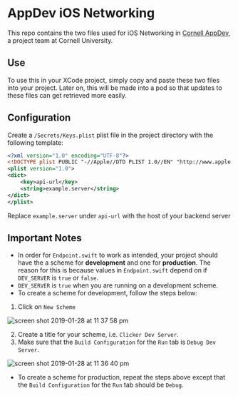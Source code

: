 # AppDev iOS Networking 

This repo contains the two files used for iOS Networking in [Cornell AppDev](http://cornellappdev.com), a project team at Cornell University.

## Use
To use this in your XCode project, simply copy and paste these two files into your project. Later on, this will be made into a pod so that updates to these files can get retrieved more easily.

## Configuration
Create a `/Secrets/Keys.plist` plist file in the project directory with the following template:
```xml
<?xml version="1.0" encoding="UTF-8"?>
<!DOCTYPE plist PUBLIC "-//Apple//DTD PLIST 1.0//EN" "http://www.apple.com/DTDs/PropertyList-1.0.dtd">
<plist version="1.0">
<dict>
	<key>api-url</key>
	<string>example.server</string>
</dict>
</plist>
```
Replace `example.server` under `api-url` with the host of your backend server 

## Important Notes
  * In order for `Endpoint.swift` to work as intended, your project should have the a scheme for **development** and one for **production**. The reason for this is because values in `Endpoint.swift` depend on if `DEV_SERVER` is `true` or `false`. 
  * `DEV_SERVER` is `true` when you are running on a development scheme.
  * To create a scheme for development, follow the steps below:
  1. Click on `New Scheme`
  
  ![screen shot 2019-01-28 at 11 37 58 pm](https://user-images.githubusercontent.com/26048121/51884811-d9d0a500-2356-11e9-954a-5e4e83fb35bb.png)
  
  2. Create a title for your scheme, i.e. `Clicker Dev Server`.
  3. Make sure that the `Build Configuration` for the `Run` tab is `Debug Dev Server`.
  
  ![screen shot 2019-01-28 at 11 36 40 pm](https://user-images.githubusercontent.com/26048121/51884832-e81ec100-2356-11e9-89d0-c12b19545769.png)
  
  * To create a scheme for production, repeat the steps above except that the `Build Configuration` for the `Run` tab should be `Debug`.
